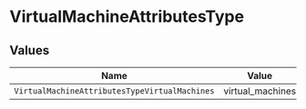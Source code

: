 # VirtualMachineAttributesType


## Values

| Name                                          | Value                                         |
| --------------------------------------------- | --------------------------------------------- |
| `VirtualMachineAttributesTypeVirtualMachines` | virtual_machines                              |